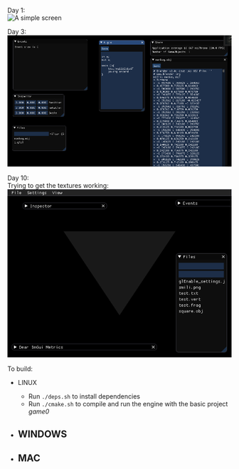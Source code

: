 Day 1:<br>
![A simple screen](/images/day1.png)

Day 3:<br>
![File Editor, and file events with inotify](/images/day3.png)


Day 10:<br>
Trying to get the textures working:<br>
![Still trying to get the textures working](/images/day10.png)

To build:

- LINUX
  - Run `./deps.sh` to install dependencies
  - Run `./cmake.sh` to compile and run the engine with the basic project _game0_
	
- WINDOWS
  -

- MAC
  -
